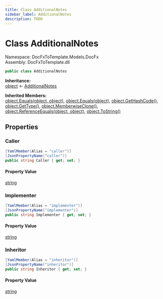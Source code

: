 ```yaml
---
title: Class AdditionalNotes
sidebar_label: AdditionalNotes
description: TODO
---
```


# Class AdditionalNotes
Namespace: DocFxToTemplate.Models.DocFx   
Assembly: DocFxToTemplate.dll
    
   

```csharp title="src/DocFxToTemplate/Models/DocFx/AdditionalNotes.cs#9" 
public class AdditionalNotes
```

**Inheritance:**   
[object](https://learn.microsoft.com/dotnet/api/system.object) &lt;- 
[AdditionalNotes](../DocFxToTemplate.Models.DocFx/AdditionalNotes)   

**Inherited Members:**   
[object.Equals(object, object)](https://learn.microsoft.com/dotnet/api/system.object.equals#system-object-equals(system-object-system-object)), [object.Equals(object)](https://learn.microsoft.com/dotnet/api/system.object.equals#system-object-equals(system-object)), [object.GetHashCode()](https://learn.microsoft.com/dotnet/api/system.object.gethashcode), [object.GetType()](https://learn.microsoft.com/dotnet/api/system.object.gettype), [object.MemberwiseClone()](https://learn.microsoft.com/dotnet/api/system.object.memberwiseclone), [object.ReferenceEquals(object, object)](https://learn.microsoft.com/dotnet/api/system.object.referenceequals), [object.ToString()](https://learn.microsoft.com/dotnet/api/system.object.tostring)   

   

## Properties
### Caller
   
            
```csharp title="src/DocFxToTemplate/Models/DocFx/AdditionalNotes.cs#11"
[YamlMember(Alias = "caller")]
[JsonPropertyName("caller")]
public string Caller { get; set; }
```   

#### Property Value
[string](https://learn.microsoft.com/dotnet/api/system.string)   
   
### Implementer
   
            
```csharp title="src/DocFxToTemplate/Models/DocFx/AdditionalNotes.cs#16"
[YamlMember(Alias = "implementer")]
[JsonPropertyName("implementer")]
public string Implementer { get; set; }
```   

#### Property Value
[string](https://learn.microsoft.com/dotnet/api/system.string)   
   
### Inheritor
   
            
```csharp title="src/DocFxToTemplate/Models/DocFx/AdditionalNotes.cs#21"
[YamlMember(Alias = "inheritor")]
[JsonPropertyName("inheritor")]
public string Inheritor { get; set; }
```   

#### Property Value
[string](https://learn.microsoft.com/dotnet/api/system.string)   
   
   

   

   

   

   

   